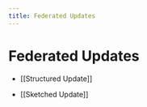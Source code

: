 ```yaml
---
title: Federated Updates
---
```


# Federated Updates
- [[Structured Update]] 

- [[Sketched Update]]












































































